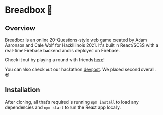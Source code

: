 # Breadbox 🍞
## Overview
Breadbox is an online 20-Questions-style web game created by Adam Aaronson and Cale Wolf for HackIllinois 2021.
It's built in React/SCSS with a real-time Firebase backend and is deployed on Firebase.

Check it out by playing a round with friends [here](aaronson.org/breadbox)!

You can also check out our hackathon [devpost](https://devpost.com/software/breadbox-d1tflk). We placed second overall. 😎

## Installation
After cloning, all that's required is running `npm install` to load any dependencies and `npm start` to run the React app locally.